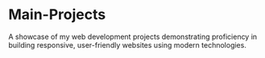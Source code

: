 # Main-Projects
A showcase of my web development projects demonstrating proficiency in building responsive, user-friendly websites using modern technologies.

